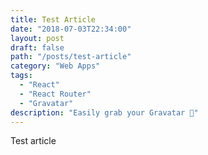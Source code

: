 ```yaml
---
title: Test Article
date: "2018-07-03T22:34:00"
layout: post
draft: false
path: "/posts/test-article"
category: "Web Apps"
tags:
  - "React"
  - "React Router"
  - "Gravatar"
description: "Easily grab your Gravatar 👾"
---
```


Test article
